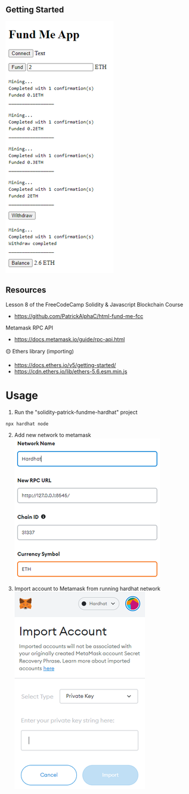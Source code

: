 ## Getting Started
![img.png](assets/img1.png)

## Resources
Lesson 8 of the FreeCodeCamp Solidity & Javascript Blockchain Course
* https://github.com/PatrickAlphaC/html-fund-me-fcc

Metamask RPC API
* https://docs.metamask.io/guide/rpc-api.html

🟡 Ethers library (importing)
* https://docs.ethers.io/v5/getting-started/
* https://cdn.ethers.io/lib/ethers-5.6.esm.min.js



# Usage
1. Run the "solidity-patrick-fundme-hardhat" project
```shell
npx hardhat node
```
2. Add new network to metamask
![img.png](assets/img2.png)

3. Import account to Metamask from running hardhat network
![img.png](assets/img3.png)

